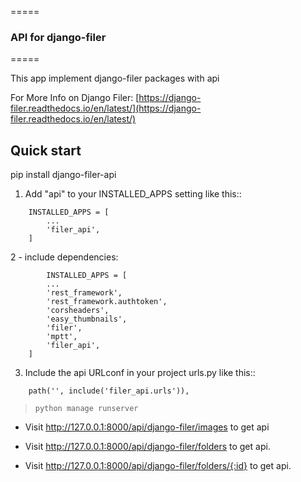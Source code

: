 
=====
### API for django-filer
=====

This app implement django-filer packages with api

For More Info on Django Filer:
[https://django-filer.readthedocs.io/en/latest/](https://django-filer.readthedocs.io/en/latest/)

Quick start
-----------

pip install django-filer-api


1. Add "api" to your INSTALLED_APPS setting like this::
```
    INSTALLED_APPS = [
        ...
        'filer_api',
    ]
```
2 - include dependencies:
```
        INSTALLED_APPS = [
        ...
        'rest_framework',
        'rest_framework.authtoken',
        'corsheaders',
        'easy_thumbnails',
        'filer',
        'mptt',
        'filer_api',
    ]
```

3. Include the api URLconf in your project urls.py like this::

```
    path('', include('filer_api.urls')),
```

> `python manage runserver`

- Visit  http://127.0.0.1:8000/api/django-filer/images to get api

- Visit http://127.0.0.1:8000/api/django-filer/folders to get api.

- Visit http://127.0.0.1:8000/api/django-filer/folders/{:id} to get api.

